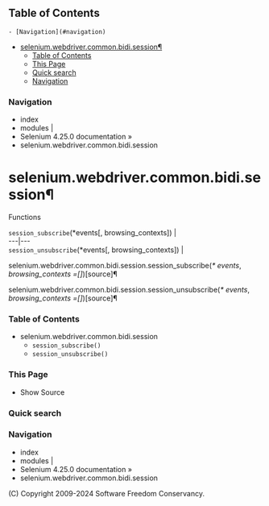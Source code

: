 ## Table of Contents

    - [Navigation](#navigation)
- [selenium.webdriver.common.bidi.session¶](#seleniumwebdrivercommonbidisession)
    - [Table of Contents](#table-of-contents)
    - [This Page](#this-page)
    - [Quick search](#quick-search)
    - [Navigation](#navigation)

### Navigation

  * index
  * modules |
  * Selenium 4.25.0 documentation »
  * selenium.webdriver.common.bidi.session

# selenium.webdriver.common.bidi.session¶

Functions

`session_subscribe`(*events[, browsing_contexts]) |   
---|---  
`session_unsubscribe`(*events[, browsing_contexts]) |   
  
selenium.webdriver.common.bidi.session.session_subscribe(_* events_,
_browsing_contexts =[]_)[source]¶

    

selenium.webdriver.common.bidi.session.session_unsubscribe(_* events_,
_browsing_contexts =[]_)[source]¶

    

### Table of Contents

  * selenium.webdriver.common.bidi.session
    * `session_subscribe()`
    * `session_unsubscribe()`

### This Page

  * Show Source

### Quick search

### Navigation

  * index
  * modules |
  * Selenium 4.25.0 documentation »
  * selenium.webdriver.common.bidi.session

(C) Copyright 2009-2024 Software Freedom Conservancy.